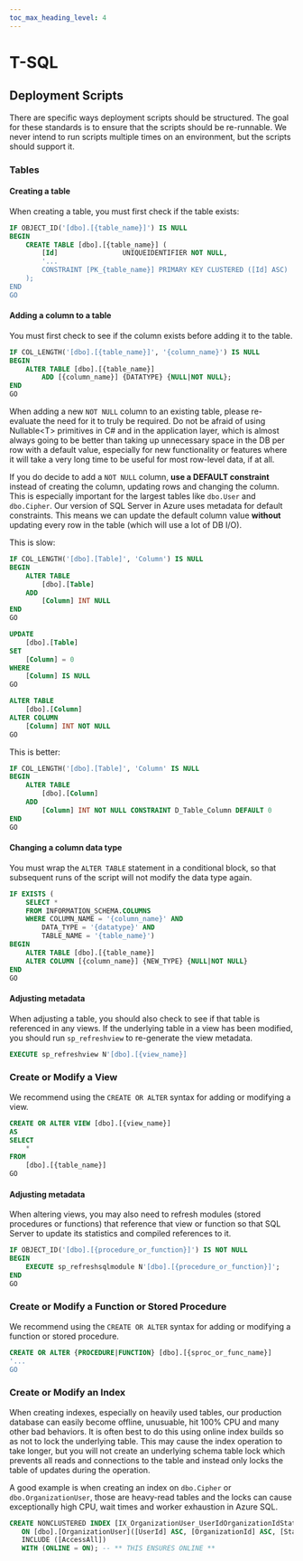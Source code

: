 ```yaml
---
toc_max_heading_level: 4
---
```


# T-SQL

## Deployment Scripts

There are specific ways deployment scripts should be structured. The goal for these standards is to
ensure that the scripts should be re-runnable. We never intend to run scripts multiple times on an
environment, but the scripts should support it.

### Tables

#### Creating a table

When creating a table, you must first check if the table exists:

```sql
IF OBJECT_ID('[dbo].[{table_name}]') IS NULL
BEGIN
    CREATE TABLE [dbo].[{table_name}] (
        [Id]                UNIQUEIDENTIFIER NOT NULL,
        '...
        CONSTRAINT [PK_{table_name}] PRIMARY KEY CLUSTERED ([Id] ASC)
    );
END
GO
```

#### Adding a column to a table

You must first check to see if the column exists before adding it to the table.

```sql
IF COL_LENGTH('[dbo].[{table_name}]', '{column_name}') IS NULL
BEGIN
    ALTER TABLE [dbo].[{table_name}]
        ADD [{column_name}] {DATATYPE} {NULL|NOT NULL};
END
GO
```

When adding a new `NOT NULL` column to an existing table, please re-evaluate the need for it to
truly be required. Do not be afraid of using Nullable<T\> primitives in C# and in the application
layer, which is almost always going to be better than taking up unnecessary space in the DB per row
with a default value, especially for new functionality or features where it will take a very long
time to be useful for most row-level data, if at all.

If you do decide to add a `NOT NULL` column, **use a DEFAULT constraint** instead of creating the
column, updating rows and changing the column. This is especially important for the largest tables
like `dbo.User` and `dbo.Cipher`. Our version of SQL Server in Azure uses metadata for default
constraints. This means we can update the default column value **without** updating every row in the
table (which will use a lot of DB I/O).

This is slow:

```sql
IF COL_LENGTH('[dbo].[Table]', 'Column') IS NULL
BEGIN
    ALTER TABLE
        [dbo].[Table]
    ADD
        [Column] INT NULL
END
GO

UPDATE
    [dbo].[Table]
SET
    [Column] = 0
WHERE
    [Column] IS NULL
GO

ALTER TABLE
    [dbo].[Column]
ALTER COLUMN
    [Column] INT NOT NULL
GO
```

This is better:

```sql
IF COL_LENGTH('[dbo].[Table]', 'Column' IS NULL
BEGIN
    ALTER TABLE
        [dbo].[Column]
    ADD
        [Column] INT NOT NULL CONSTRAINT D_Table_Column DEFAULT 0
END
GO
```

#### Changing a column data type

You must wrap the `ALTER TABLE` statement in a conditional block, so that subsequent runs of the
script will not modify the data type again.

```sql
IF EXISTS (
    SELECT *
    FROM INFORMATION_SCHEMA.COLUMNS
    WHERE COLUMN_NAME = '{column_name}' AND
        DATA_TYPE = '{datatype}' AND
        TABLE_NAME = '{table_name}')
BEGIN
    ALTER TABLE [dbo].[{table_name}]
    ALTER COLUMN [{column_name}] {NEW_TYPE} {NULL|NOT NULL}
END
GO
```

#### Adjusting metadata

When adjusting a table, you should also check to see if that table is referenced in any views. If
the underlying table in a view has been modified, you should run `sp_refreshview` to re-generate the
view metadata.

```sql
EXECUTE sp_refreshview N'[dbo].[{view_name}]
```

### Create or Modify a View

We recommend using the `CREATE OR ALTER` syntax for adding or modifying a view.

```sql
CREATE OR ALTER VIEW [dbo].[{view_name}]
AS
SELECT
    *
FROM
    [dbo].[{table_name}]
GO
```

#### Adjusting metadata

When altering views, you may also need to refresh modules (stored procedures or functions) that
reference that view or function so that SQL Server to update its statistics and compiled references
to it.

```sql
IF OBJECT_ID('[dbo].[{procedure_or_function}]') IS NOT NULL
BEGIN
    EXECUTE sp_refreshsqlmodule N'[dbo].[{procedure_or_function}]';
END
GO
```

### Create or Modify a Function or Stored Procedure

We recommend using the `CREATE OR ALTER` syntax for adding or modifying a function or stored
procedure.

```sql
CREATE OR ALTER {PROCEDURE|FUNCTION} [dbo].[{sproc_or_func_name}]
'...
GO
```

### Create or Modify an Index

When creating indexes, especially on heavily used tables, our production database can easily become
offline, unusuable, hit 100% CPU and many other bad behaviors. It is often best to do this using
online index builds so as not to lock the underlying table. This may cause the index operation to
take longer, but you will not create an underlying schema table lock which prevents all reads and
connections to the table and instead only locks the table of updates during the operation.

A good example is when creating an index on `dbo.Cipher` or `dbo.OrganizationUser`, those are
heavy-read tables and the locks can cause exceptionally high CPU, wait times and worker exhaustion
in Azure SQL.

```sql
CREATE NONCLUSTERED INDEX [IX_OrganizationUser_UserIdOrganizationIdStatus]
   ON [dbo].[OrganizationUser]([UserId] ASC, [OrganizationId] ASC, [Status] ASC)
   INCLUDE ([AccessAll])
   WITH (ONLINE = ON); -- ** THIS ENSURES ONLINE **
```
